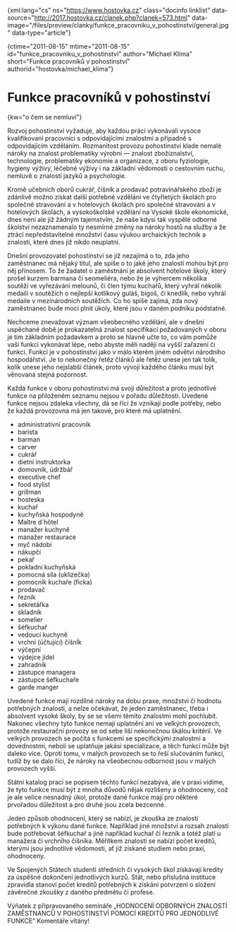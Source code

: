 
{xml:lang="cs" ns="https://www.hostovka.cz" class="docinfo linklist" data-source="http://2017.hostovka.cz/clanek.php?clanek=573.html" data-image="/files/preview/clanky/funkce\_pracovniku\_v_pohostinstvi/general.jpg" data-type="article"}

{ctime="2011-08-15" mtime="2011-08-15" id="funkce\_pracovniku\_v\_pohostinstvi" author="Michael Klíma" short="Funkce pracovníků v pohostinství" authorid="hostovka/michael\_klima"}

# Funkce pracovníků v pohostinství

<!-- generated attribute kw by user_udpatekw.sh on 2020-04-25, do not edit -->

{kw="o čem se nemluví"}

Rozvoj pohostinství vyžaduje, aby každou práci vykonávali vysoce kvalifikovaní pracovníci s odpovídajícími znalostmi a případně s odpovídajícím vzděláním. Rozmanitost provozu pohostinství klade nemalé nároky na znalost problematiky výrobní — znalost zbožíznalství, technologie, problematiky ekonomie a organizace, z oboru fyziologie, hygieny výživy, léčebné výživy i na základní vědomosti o cestovním ruchu, nemluvě o znalosti jazyků a psychologie.

Kromě učebních oborů cukrář, číšník a prodavač potravinářského zboží je zdánlivě možno získat další potřebné vzdělání ve čtyřletých školách pro společné stravování a v hotelových školách pro společné stravování a v hotelových školách, a vysokoškolské vzdělání na Vysoké škole ekonomické, dnes není ale již žádným tajemstvím, že naše kdysi tak vyspělé odborné školství nezaznamenalo ty nesmírné změny na nároky hostů na služby a že ztrácí nepředstavitelné množství času výukou archaických technik a znalostí, které dnes již nikdo neuplatní.

Dnešní provozovatel pohostinství se již nezajímá o to, zda jeho zaměstnanec má nějaký titul, ale spíše o to jaké jeho znalosti mohou být pro něj přínosem. To že žadatel o zaměstnání je absolvent hotelové školy, který prošel kurzem barmana či seomeliéra, nebo že je výhercem několika soutěží ve vyřezávání melounů, či člen týmu kuchařů, který vyhrál několik medailí v soutěžích o nejlepší kotlíkový guláš, bigoš, či knedlík, nebo vyhrál medaile v mezinárodních soutěžích. Co ho spíše zajímá, zda nový zaměstnanec bude moci plnit úkoly, které jsou v daném podniku podstatné.

Nechceme znevažovat význam všeobecného vzdělání, ale v dnešní uspěchané době je prokazatelná znalost specifikací požadovaných v oboru je tím základním požadavkem a proto se hlavně učte to, co vám pomůže vaši funkci vykonávat lépe, nebo abyste měli nadějí na vyšší zařazení či funkci. Funkcí je v pohostinství jako v málo kterém jiném odvětví národního hospodářství. Je to nekonečný řetěz článků ale řetěz unese jen tak tolik, kolik unese jeho nejslabší článek, proto vývoji každého článku musí být věnovaná stejná pozornost.

Každá funkce v oboru pohostinství má svoji důležitost a proto jednotlivé funkce na přiloženém seznamu nejsou v pořadu důležitosti. Uvedené funkce nejsou zdaleka všechny, dá se říci že vznikají podle potřeby, nebo že každá provozovna má jen takové, pro které má uplatnění.

  * administrativní pracovník
  * barista
  * barman
  * carver
  * cukrář
  * dietní instruktorka
  * domovník, údržbář
  * executive chef
  * food stylist
  * grillman
  * hosteska
  * kuchař
  * kuchyňská hospodyně
  * Maître d´hôtel
  * manažer kuchyně
  * manažer restaurace
  * myč nádobí
  * nákupčí
  * pekař
  * pokladní kuchyňská
  * pomocná síla (uklizečka)
  * pomocník kuchaře (ficka)
  * prodavač
  * řezník
  * sekretářka
  * skladník
  * somelier
  * šéfkuchař
  * vedoucí kuchyně
  * vrchní (účtující) číšnÍk
  * výčepní
  * výdejce jídel
  * zahradník
  * zástupce managera
  * zástupce šéfkuchaře
  * garde manger

Uvedené funkce mají rozdílné nároky na dobu praxe, množství či hodnotu potřebných znalostí, a nelze očekávat, že jeden zaměstnanec, třeba i absolvent vysoké školy, by se se všemi těmito znalostmi mohl pochlubit. Nakonec všechny tyto funkce nemají uplatnění ani ve velkých provozech, protože restaurační provozy se od sebe liší nekonečnou škálou kritérií. Ve velkých provozech se počítá s funkcemi se specifickými znalostmi a dovednostmi, neboli se uplatňuje jakási specializace, a těch funkcí může být daleko více. Oproti tomu, v malých provozech se to řeší slučováním funkcí, tudíž by se dalo říci, že nároky na všeobecnou odbornost jsou v malých provozech vyšší.

Státní katalog prací se popisem těchto funkcí nezabývá, ale v praxi vidíme, že tyto funkce musí být z mnoha důvodů nějak rozlišeny a ohodnoceny, což je ale velice nesnadný úkol, protože dané funkce mají pro některé prvořadou důležitost a pro druhé jsou zcela bezcenné.

Jeden způsob ohodnocení, který se nabízí, je zkouška ze znalostí potřebných k výkonu dané funkce. Například jiné množství a rozsah znalostí bude potřebovat šéfkuchař a jiné například kuchař či řezník a totéž platí u manažera či vrchního číšníka. Měřítkem znalostí se nabízí počet kreditů, kterými jsou jednotlivé vědomosti, ať již získané studiem nebo praxí, ohodnoceny.

Ve Spojených Státech studenti středních či vysokých škol získávají kredity za úspěšné dokončení jednotlivých kurzů. Stát, nebo příslušná instituce zpravidla stanoví počet kreditů potřebných k získání potvrzení o složení závěrečné zkoušky z daného předmětu či profese.

Výňatek z připravovaného semináře „HODNOCENÍ ODBORNÝCH ZNALOSTÍ ZAMĚSTNANCŮ V POHOSTINSTVÍ POMOCÍ KREDITŮ PRO JEDNODLIVÉ FUNKCE“ Komentáře vítány!

